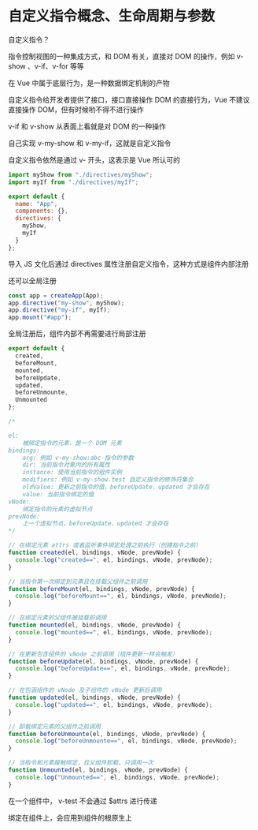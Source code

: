 # 自定义指令概念、生命周期与参数

自定义指令？

指令控制视图的一种集成方式，和 DOM 有关，直接对 DOM 的操作，例如 v-show 、v-if、v-for 等等

在 Vue 中属于底层行为，是一种数据绑定机制的产物

自定义指令给开发者提供了接口，接口直接操作 DOM 的直接行为，Vue 不建议直接操作 DOM，但有时候哟不得不进行操作

v-if 和 v-show 从表面上看就是对 DOM 的一种操作

自己实现 v-my-show 和 v-my-if，这就是自定义指令

自定义指令依然是通过 v- 开头，这表示是 Vue 所认可的

```js
import myShow from "./directives/myShow";
import myIf from "./directives/myIf";

export default {
  name: "App",
  components: {},
  directives: {
    myShow,
    myIf
  }
};
```

导入 JS 文化后通过 directives 属性注册自定义指令，这种方式是组件内部注册

还可以全局注册

```js
const app = createApp(App);
app.directive("my-show", myShow);
app.directive("my-if", myIf);
app.mount("#app");
```

全局注册后，组件内部不再需要进行局部注册

```js
export default {
  created,
  beforeMount,
  mounted,
  beforeUpdate,
  updated,
  beforeUnmounte,
  Unmounted
};

/* 

el:
    被绑定指令的元素，是一个 DOM 元素
bindings:
    arg: 例如 v-my-show:abc 指令的参数
    dir: 当前指令对象内的所有属性
    instance: 使用当前指令的组件实例
    modifiers: 例如 v-my-show.test 自定义指令的修饰符集合
    oldValue: 更新之前指令的值，beforeUpdate、updated 才会存在
    value: 当前指令绑定的值
vNode:
    绑定指令的元素的虚拟节点
prevNode: 
    上一个虚拟节点，beforeUpdate、updated 才会存在
*/

// 在绑定元素 attrs 或者监听事件绑定处理之前执行（创建指令之前）
function created(el, bindings, vNode, prevNode) {
  console.log("created==", el, bindings, vNode, prevNode);
}

// 当指令第一次绑定到元素且在挂载父组件之前调用
function beforeMount(el, bindings, vNode, prevNode) {
  console.log("beforeMount==", el, bindings, vNode, prevNode);
}

// 在绑定元素的父组件被挂载前调用
function mounted(el, bindings, vNode, prevNode) {
  console.log("mounted==", el, bindings, vNode, prevNode);
}

// 在更新包含组件的 vNode 之前调用（组件更新一样会触发）
function beforeUpdate(el, bindings, vNode, prevNode) {
  console.log("beforeUpdate==", el, bindings, vNode, prevNode);
}

// 在包涵组件的 vNode 及子组件的 vNode 更新后调用
function updated(el, bindings, vNode, prevNode) {
  console.log("updated==", el, bindings, vNode, prevNode);
}

// 卸载绑定元素的父组件之前调用
function beforeUnmounte(el, bindings, vNode, prevNode) {
  console.log("beforeUnmounte==", el, bindings, vNode, prevNode);
}

// 当指令和元素接触绑定，且父组件卸载，只调用一次
function Unmounted(el, bindings, vNode, prevNode) {
  console.log("Unmounted==", el, bindings, vNode, prevNode);
}

```

在一个组件中，<my-test v-test /> v-test 不会通过 $attrs 进行传递

绑定在组件上，会应用到组件的根原生上